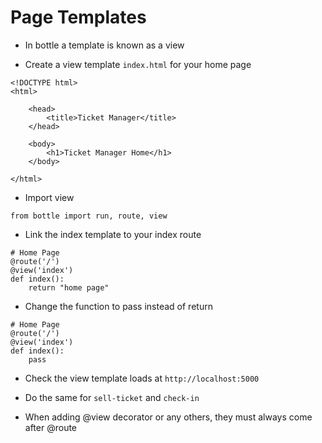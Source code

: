 # Page Templates

- In bottle a template is known as a view

- Create a view template `index.html` for your home page

```
<!DOCTYPE html>
<html>
    
    <head>
        <title>Ticket Manager</title>
    </head>
    
    <body>
        <h1>Ticket Manager Home</h1>
    </body>
    
</html>
```

- Import view

```
from bottle import run, route, view
```

- Link the index template to your index route

```
# Home Page
@route('/')
@view('index')
def index():
    return "home page"
```

- Change the function to pass instead of return

```
# Home Page
@route('/')
@view('index')
def index():
    pass
```

- Check the view template loads at `http://localhost:5000`

- Do the same for `sell-ticket` and `check-in`

- When adding @view decorator or any others, they must always come after @route